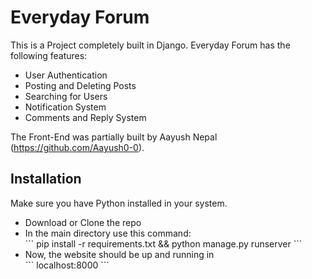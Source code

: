 
#  Everyday Forum

  

This is a Project completely built in Django. Everyday Forum has the following features:

<ul>

<li> User Authentication </li>

<li> Posting and Deleting Posts </li>

<li> Searching for Users </li>

<li> Notification System </li>

<li> Comments and Reply System </li>

</ul>

  

The Front-End was partially built by Aayush Nepal (https://github.com/Aayush0-0).

  

##  Installation

  

Make sure you have Python installed in your system.

<ul>

<li> Download or Clone the repo </li>

<li> In the main directory use this command: </li>
```
pip install -r requirements.txt && python manage.py runserver
```

<li> Now, the website should be up and running in </li> 
```
localhost:8000
```
</ul>